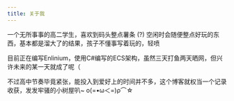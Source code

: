```yaml
---
title: 关于我
---
```


一个无所事事的高二学生，喜欢到码头整点薯条 (?)
空闲时会随便整点好玩的东西，基本都是溜大了的结果，孩子不懂事写着玩的，轻喷

目前正在编写Enlinium，使用C#编写的ECS架构，虽然三天打鱼两天晒网，但兴许未来的某一天就成了呢（

不过高中节奏毕竟紧张，能投入到爱好上的时间并不多，这个博客就权当一个记录收获，发发牢骚的小树屋叭~
ο(=•ω＜=)ρ⌒☆
